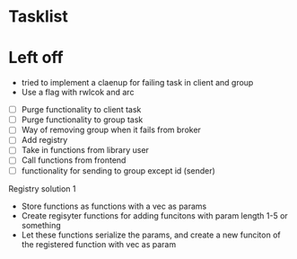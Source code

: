 # Tasklist

# Left off

- tried to implement a claenup for failing task in client and group
- Use a flag with rwlcok and arc

- [ ] Purge functionality to client task
- [ ] Purge functionality to group task
- [ ] Way of removing group when it fails from broker
- [ ] Add registry
- [ ] Take in functions from library user
- [ ] Call functions from frontend
- [ ] functionality for sending to group except id (sender)

Registry solution 1
- Store functions as functions with a vec as params
- Create regisyter functions for adding funcitons with param length 1-5 or something
- Let these functions serialize the params, and create a new funciton of the registered function with vec as param